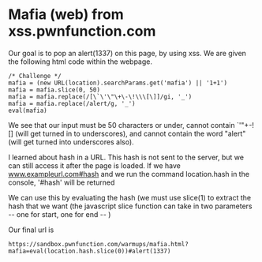 # Mafia (web) from xss.pwnfunction.com

Our goal is to pop an alert(1337) on this page, by using xss. We are given the following html code within the webpage.

```
/* Challenge */
mafia = (new URL(location).searchParams.get('mafia') || '1+1')
mafia = mafia.slice(0, 50)
mafia = mafia.replace(/[\`\'\"\+\-\!\\\[\]]/gi, '_')
mafia = mafia.replace(/alert/g, '_')
eval(mafia)
```

We see that our input must be 50 characters or under, cannot contain `'"+-!\[] (will get turned in to underscores), and cannot contain the word "alert" (will get turned into underscores also). 

I learned about hash in a URL. This hash is not sent to the server, but we can still access it after the page is loaded. If we have www.exampleurl.com#hash and we run the command location.hash in the console, '#hash' will be returned

We can use this by evaluating the hash (we must use slice(1) to extract the hash that we want (the javascript slice function can take in two parameters -- one for start, one for end -- )

Our final url is
```
https://sandbox.pwnfunction.com/warmups/mafia.html?mafia=eval(location.hash.slice(0))#alert(1337)
```
